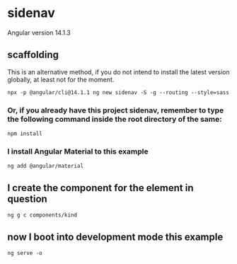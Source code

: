 # sidenav

Angular version 14.1.3

## scaffolding

This is an alternative method, if you do not intend to install the latest version globally, at least not for the moment.

```shell
npx -p @angular/cli@14.1.1 ng new sidenav -S -g --routing --style=sass
```

### Or, if you already have this project sidenav, remember to type the following command inside the root directory of the same:

```shell
npm install
```

### I install Angular Material to this example

```shell
ng add @angular/material
```

## I create the component for the element in question

```shell
ng g c components/kind
```

## now I boot into development mode this example

```shell
ng serve -o
```
